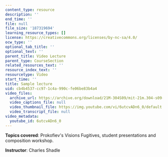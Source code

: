 ```yaml
---
content_type: resource
description: ''
end_time: ''
file: null
file_size: '187319694'
learning_resource_types: []
license: https://creativecommons.org/licenses/by-nc-sa/4.0/
ocw_type: ''
optional_tab_title: ''
optional_text: ''
parent_title: Video Lecture
parent_type: CourseSection
related_resources_text: ''
resource_index_text: ''
resourcetype: Video
start_time: ''
title: Sample lecture
uid: cb4b4537-cc97-1c4a-990c-fe06be83b4a4
video_files:
  archive_url: https://archive.org/download/21M-304S09/mit-21m.304-s09-lec01_300k_pano.mp4
  video_captions_file: null
  video_thumbnail_file: https://img.youtube.com/vi/6utcvADn6_0/default.jpg
  video_transcript_file: null
video_metadata:
  youtube_id: 6utcvADn6_0
---
```


**Topics covered**: Prokofiev's Visions Fugitives, student presentations and composition workshop.

**Instructor**: Charles Shadle

